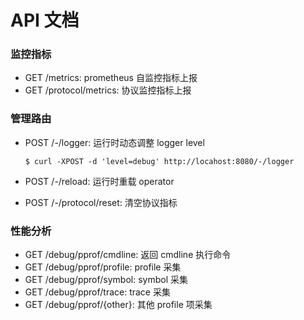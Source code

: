 # API 文档

### 监控指标

* GET /metrics: prometheus 自监控指标上报
* GET /protocol/metrics: 协议监控指标上报

### 管理路由

* POST /-/logger: 运行时动态调整 logger level

    ```shell
    $ curl -XPOST -d 'level=debug' http://locahost:8080/-/logger 
    ```

* POST /-/reload: 运行时重载 operator
* POST /-/protocol/reset: 清空协议指标

### 性能分析

* GET /debug/pprof/cmdline: 返回 cmdline 执行命令
* GET /debug/pprof/profile: profile 采集
* GET /debug/pprof/symbol: symbol 采集
* GET /debug/pprof/trace: trace 采集
* GET /debug/pprof/{other}: 其他 profile 项采集
